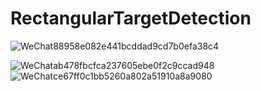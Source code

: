 # RectangularTargetDetection


![WeChat88958e082e441bcddad9cd7b0efa38c4](https://user-images.githubusercontent.com/105346862/167873302-af41ef8c-ffa1-44ed-a936-526af7e91501.png)

![WeChatab478fbcfca237605ebe0f2c9ccad948](https://user-images.githubusercontent.com/105346862/167873714-2cc525a1-6933-4852-8c91-b841b0988a81.png)
![WeChatce67ff0c1bb5260a802a51910a8a9080](https://user-images.githubusercontent.com/105346862/167874566-43b679dc-14c9-46eb-9d67-6eb5b07f5308.png)
